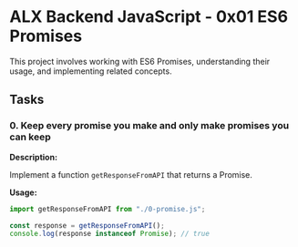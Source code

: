 # ALX Backend JavaScript - 0x01 ES6 Promises

This project involves working with ES6 Promises, understanding their usage, and implementing related concepts. 

## Tasks

### 0. Keep every promise you make and only make promises you can keep

**Description:**

Implement a function `getResponseFromAPI` that returns a Promise.

**Usage:**

```javascript
import getResponseFromAPI from "./0-promise.js";

const response = getResponseFromAPI();
console.log(response instanceof Promise); // true

